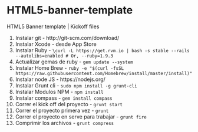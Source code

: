 # HTML5-banner-template
HTML5 Banner template | Kickoff files

<ol>
  <li>Instalar git - http://git-scm.com/download/</li>
  <li>Instalar Xcode - desde App Store</li>
  <li>Instalar Ruby - <code>\curl -L https://get.rvm.io | bash -s stable --rails --autolibs=enabled # Or, --ruby=1.9.3</code></li>
  <li>Actualizar gemas de ruby - <code>gem update --system</code></li>
  <li>Instalar Home Brew - <code>ruby -e "$(curl -fsSL https://raw.githubusercontent.com/Homebrew/install/master/install)"</code></li>
  <li>Instalar node JS - https://nodejs.org/</li>
  <li>Instalar Grunt cli - <code>sudo npm install -g grunt-cli</code></li>
  <li>Instalar Modulos NPM - <code>npm install</code></li>
  <li>Instalar compass - <code>gem install compass</code></li>
  
  <li>Correr el kick off del proyecto - <code>grunt start</code></li>
  <li>Correr el proyecto primera vez - <code>grunt</code></li>
  <li>Correr el proyecto en serve para trabajar - <code>grunt fire</code></li>
  <li>Comprimir los archivos - <code>grunt compress</code></li>
</ol>
